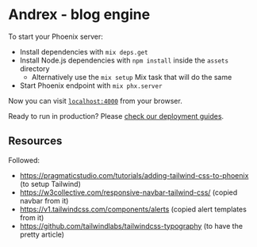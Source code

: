 # Andrex - blog engine

To start your Phoenix server:

  * Install dependencies with `mix deps.get`
  * Install Node.js dependencies with `npm install` inside the `assets` directory
    - Alternatively use the `mix setup` Mix task that will do the same
  * Start Phoenix endpoint with `mix phx.server`

Now you can visit [`localhost:4000`](http://localhost:4000) from your browser.

Ready to run in production? Please [check our deployment guides](https://hexdocs.pm/phoenix/deployment.html).

## Resources

Followed:
- https://pragmaticstudio.com/tutorials/adding-tailwind-css-to-phoenix (to setup Tailwind)
- https://w3collective.com/responsive-navbar-tailwind-css/ (copied navbar from it)
- https://v1.tailwindcss.com/components/alerts (copied alert templates from it)
- https://github.com/tailwindlabs/tailwindcss-typography (to have the pretty article)
